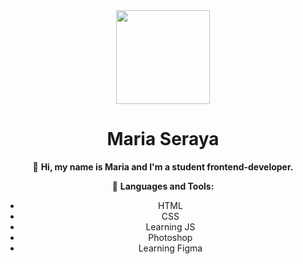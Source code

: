 <div id="header" align="center">
  <img src="https://media.giphy.com/media/QBGfW8HqzXzYDojCqo/giphy.gif" width="150"/>

  <h1>Maria Seraya</h1>
  
  :wave: **Hi, my name is Maria and I'm a student frontend-developer.**
  
  :hammer: **Languages and Tools:**
  * HTML
  * CSS
  * Learning JS
  * Photoshop
  * Learning Figma
  

